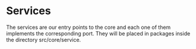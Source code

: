# Services

The services are our entry points to the core and each one of them implements the corresponding port.
They will be placed in packages inside the directory src/core/service.
